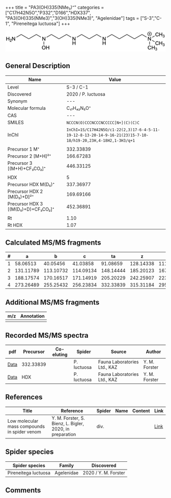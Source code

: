 +++
title = "PA3(OH)335(NMe₃)⁺"
categories = ["C17H42N5O","P332","D166","HDX337",
"PA3(OH)335(NMe3)","3(OH)335(NMe3)",
"Agelenidae"]
tags = ["S-3","C-1",
"Pireneitega luctuosa"]
+++

![](/img/PA3(OH)335(NMe3).png)

## General Description

| Name                       | Value              |
|----------------------------|--------------------|
| Level                      | S-3 / C-1          |
| Discovered                 | 2020 / P. luctuosa |
| Synonym                    | ---                |
| Molecular formula          | C₁₇H₄₂N₅O⁺                   |
| CAS                        | ---                |
| SMILES | `NCCCN(O)CCCNCCCNCCCCC[N+](C)(C)C`  |
| InChI  | `InChI=1S/C17H42N5O/c1-22(2,3)17-6-4-5-11-19-12-8-13-20-14-9-16-21(23)15-7-10-18/h19-20,23H,4-18H2,1-3H3/q+1`  |
|                            |                    |
| Precursor 1  M⁺         | 332.33839                   |
| Precursor 2 [M+H]²⁺       | 166.67283                   |
| Precursor 3 [(M+H)+CF₃CO₂]⁺               | 446.33125                   |
|                            |                    |
| HDX                        | 5                   |
| Precursor HDX    M(D₅)⁺   | 337.36977                   |
| Precursor HDX 2 [M(D₅)+D]²⁺ | 169.69166                   |
| Precursor HDX 3 [(M(D₅)+D)+CF₃CO₂]⁺           | 452.36891                   |
|                            |                    |
| Rt                         | 1.10                   |
| Rt HDX                     | 1.07                   |

## Calculated MS/MS fragments

| # | a         | b         | c         | ta        | z         | y         | tz        |
|---|-----------|-----------|-----------|-----------|-----------|-----------|-----------|
| 1 | 58.06513 | 40.05456 | 41.03858 | 91.08659 | 128.14338 | 111.11683 | 146.17775 |
| 2 | 131.11789 | 113.10732 | 114.09134 | 148.14444 | 185.20123 | 167.16685 | 203.23560 |
| 3 | 188.17574 | 170.16517 | 171.14919 | 205.20229 | 242.25907 | 223.21688 | 276.28836 |
| 4 | 273.26489 | 255.25432 | 256.23834 | 332.33839 | 315.31184 | 295.26181 | 333.34621 |

## Additional MS/MS fragments

| m/z | Annotation |
|-----|------------|
|     |            |

## Recorded MS/MS spectra

| pdf                                             | Precursor | Co-eluting | Spider      | Source                       | Author        |
|-------------------------------------------------|-----------|------------|-------------|------------------------------|---------------|
| [Data](/pdf/P-luctuosa/332_PA3(OH)335(NMe3)_Pl.pdf) | 332.33839 |           | P. luctuosa | Fauna Laboratories Ltd., KAZ | Y. M. Forster |
| [Data](/pdf/P-luctuosa/332_PA3(OH)335(NMe3)_Pl_HDX.pdf) | HDX |           | P. luctuosa | Fauna Laboratories Ltd., KAZ | Y. M. Forster |


## References

| Title | Reference | Spider | Name | Content | Link |
|-------|-----------|--------|------|---------|------|
| Low molecular mass compounds in spider venom      | Y. M. Forster, S. Bienz, L. Bigler, 2020, in preparation          | div.       |   |   | [Link](unknown) |

## Spider species

| Spider species     | Family     | Discovered           |
|--------------------|------------|----------------------|
| Pireneitega luctuosa | Agelenidae | 2020 / Y. M. Forster |


## Comments